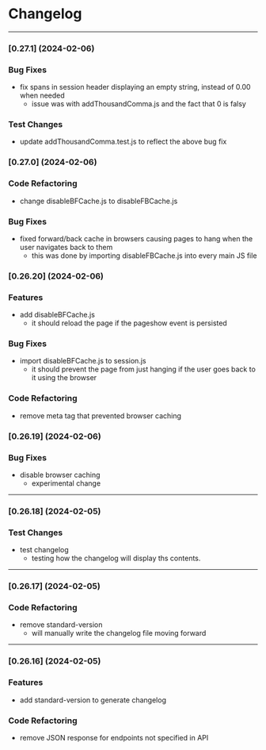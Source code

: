 # Changelog
---


### [0.27.1] (2024-02-06)


### Bug Fixes

* fix spans in session header displaying an empty string, instead of 0.00 when needed
  * issue was with addThousandComma.js and the fact that 0 is falsy


### Test Changes

* update addThousandComma.test.js to reflect the above bug fix



### [0.27.0] (2024-02-06)


### Code Refactoring

* change disableBFCache.js to disableFBCache.js


### Bug Fixes

* fixed forward/back cache in browsers causing pages to hang when the user navigates back to them
  * this was done by importing disableFBCache.js into every main JS file



### [0.26.20] (2024-02-06)


### Features

* add disableBFCache.js
  * it should reload the page if the pageshow event is persisted


### Bug Fixes

* import disableBFCache.js to session.js
  * it should prevent the page from just hanging if the user goes back to it using the browser


### Code Refactoring

* remove meta tag that prevented browser caching



### [0.26.19] (2024-02-06)


### Bug Fixes

* disable browser caching
  * experimental change


---


### [0.26.18] (2024-02-05)


### Test Changes

* test changelog
  * testing how the changelog will display ths contents.


---


### [0.26.17] (2024-02-05)


### Code Refactoring

* remove standard-version
  * will manually write the changelog file moving forward


---


### [0.26.16] (2024-02-05)


### Features

* add standard-version to generate changelog


### Code Refactoring

* remove JSON response for endpoints not specified in API
